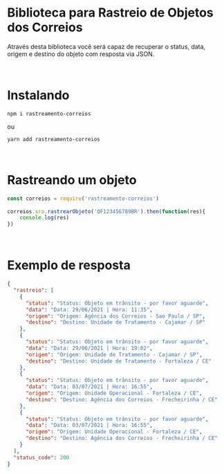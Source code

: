 # Biblioteca para Rastreio de Objetos dos Correios

Através desta biblioteca você será capaz de recuperar o status, data, origem e destino do objeto com resposta via JSON.

<br>

# Instalando
```shell
npm i rastreamento-correios
```
ou
```shell
yarn add rastreamento-correios
```

<br>

# Rastreando um objeto
```js
const correios = require('rastreamento-correios')
 
correios.sro.rastrearObjeto('QF123456789BR').then(function(res){
    console.log(res)
})
```

<br>

# Exemplo de resposta
```json
{
  "rastreio": [
    {
      "status": "Status: Objeto em trânsito - por favor aguarde", 
      "data": "Data: 29/06/2021 | Hora: 11:35",
      "origem": "Origem: Agência dos Correios - Sao Paulo / SP",  
      "destino": "Destino: Unidade de Tratamento - Cajamar / SP"  
    },
    {
      "status": "Status: Objeto em trânsito - por favor aguarde", 
      "data": "Data: 29/06/2021 | Hora: 19:02",
      "origem": "Origem: Unidade de Tratamento - Cajamar / SP",   
      "destino": "Destino: Unidade de Tratamento - Fortaleza / CE"
    },
    {
      "status": "Status: Objeto em trânsito - por favor aguarde",
      "data": "Data: 03/07/2021 | Hora: 16:55",
      "origem": "Origem: Unidade Operacional - Fortaleza / CE",
      "destino": "Destino: Agência dos Correios - Frecheirinha / CE"
    },
    {
      "status": "Status: Objeto em trânsito - por favor aguarde",
      "data": "Data: 03/07/2021 | Hora: 16:55",
      "origem": "Origem: Unidade Operacional - Fortaleza / CE",
      "destino": "Destino: Agência dos Correios - Frecheirinha / CE"
    }
  ],
  "status_code": 200
}
```